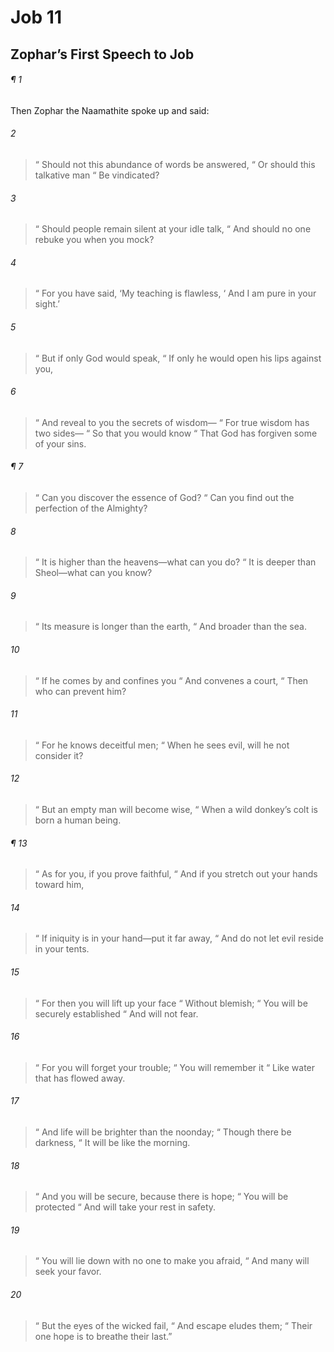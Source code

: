 # Job 11
## Zophar’s First Speech to Job
###### ¶ 1
Then Zophar the Naamathite spoke up and said:
###### 2
>  “ Should not this abundance of words be answered,
>  “ Or should this talkative man
>  “ Be vindicated?
###### 3
>  “ Should people remain silent at your idle talk,
>  “ And should no one rebuke you when you mock?
###### 4
>  “ For you have said, ‘My teaching is flawless,
>  ‘ And I am pure in your sight.’
###### 5
>  “ But if only God would speak,
>  “ If only he would open his lips against you,
###### 6
>  “ And reveal to you the secrets of wisdom—
>  “ For true wisdom has two sides—
>  “ So that you would know
>  “ That God has forgiven some of your sins.
###### ¶ 7
>  “ Can you discover the essence of God?
>  “ Can you find out the perfection of the Almighty?
###### 8
>  “ It is higher than the heavens—what can you do?
>  “ It is deeper than Sheol—what can you know?
###### 9
>  “ Its measure is longer than the earth,
>  “ And broader than the sea.
###### 10
>  “ If he comes by and confines you
>  “ And convenes a court,
>  “ Then who can prevent him?
###### 11
>  “ For he knows deceitful men;
>  “ When he sees evil, will he not consider it?
###### 12
>  “ But an empty man will become wise,
>  “ When a wild donkey’s colt is born a human being.
###### ¶ 13
>  “ As for you, if you prove faithful,
>  “ And if you stretch out your hands toward him,
###### 14
>  “ If iniquity is in your hand—put it far away,
>  “ And do not let evil reside in your tents.
###### 15
>  “ For then you will lift up your face
>  “ Without blemish;
>  “ You will be securely established
>  “ And will not fear.
###### 16
>  “ For you will forget your trouble;
>  “ You will remember it
>  “ Like water that has flowed away.
###### 17
>  “ And life will be brighter than the noonday;
>  “ Though there be darkness,
>  “ It will be like the morning.
###### 18
>  “ And you will be secure, because there is hope;
>  “ You will be protected
>  “ And will take your rest in safety.
###### 19
>  “ You will lie down with no one to make you afraid,
>  “ And many will seek your favor.
###### 20
>  “ But the eyes of the wicked fail,
>  “ And escape eludes them;
>  “ Their one hope is to breathe their last.”
